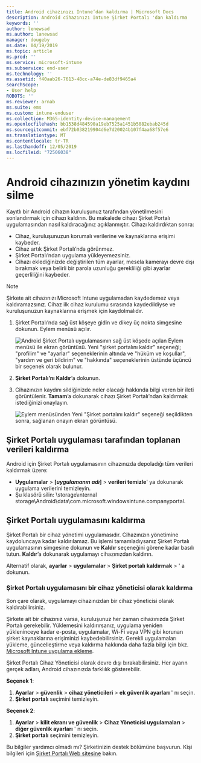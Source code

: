 ```yaml
---
title: Android cihazınızı Intune’dan kaldırma | Microsoft Docs
description: Android cihazınızı Intune Şirket Portalı 'dan kaldırma
keywords: ''
author: lenewsad
ms.author: lanewsad
manager: dougeby
ms.date: 04/19/2019
ms.topic: article
ms.prod: ''
ms.service: microsoft-intune
ms.subservice: end-user
ms.technology: ''
ms.assetid: f40aab26-7613-48cc-a74e-de83df9465a4
searchScope:
- User help
ROBOTS: ''
ms.reviewer: arnab
ms.suite: ems
ms.custom: intune-enduser
ms.collection: M365-identity-device-management
ms.openlocfilehash: bb1538d484590a19eb7525a1451b5082ebab245d
ms.sourcegitcommit: ebf72b038219904d6e7d20024b107f4aa68f57e6
ms.translationtype: MT
ms.contentlocale: tr-TR
ms.lasthandoff: 12/05/2019
ms.locfileid: "72506038"
---
```

# <a name="unenroll-your-android-device-from-management"></a>Android cihazınızın yönetim kaydını silme  

Kayıtlı bir Android cihazın kuruluşunuz tarafından yönetilmesini sonlandırmak için cihazı kaldırın. Bu makalede cihazı Şirket Portalı uygulamasından nasıl kaldıracağınız açıklanmıştır. Cihazı kaldırdıktan sonra:  

* Cihaz, kuruluşunuzun korumalı verilerine ve kaynaklarına erişimi kaybeder.
* Cihaz artık Şirket Portalı’nda görünmez.
* Şirket Portalı’ndan uygulama yükleyemezsiniz.
* Cihazı eklediğinizde değiştirilen tüm ayarlar, mesela kamerayı devre dışı bırakmak veya belirli bir parola uzunluğu gerekliliği gibi ayarlar geçerliliğini kaybeder.  

> [!NOTE]
> Şirkete ait cihazınızı Microsoft Intune uygulamadan kaydedemez veya kaldıramazsınız. Cihaz ilk cihaz kurulumu sırasında kaydedildiyse ve kuruluşunuzun kaynaklarına erişmek için kaydolmalıdır.  

1. Şirket Portalı’nda sağ üst köşeye gidin ve dikey üç nokta simgesine dokunun. Eylem menüsü açılır.

   ![Android Şirket Portalı uygulamasının sağ üst köşede açılan Eylem menüsü ile ekran görüntüsü. Yeni "şirket portalını kaldır" seçeneği; "profilim" ve "ayarlar" seçeneklerinin altında ve "hüküm ve koşullar", "yardım ve geri bildirim" ve "hakkında" seçeneklerinin üstünde üçüncü bir seçenek olarak bulunur.](./media/android_remove_cp_menu_action_after_1705.png)

2. **Şirket Portalı’nı Kaldır**’a dokunun.  

3. Cihazınızın kaydını sildiğinizde neler olacağı hakkında bilgi veren bir ileti görüntülenir. **Tamam**’a dokunarak cihazı Şirket Portalı’ndan kaldırmak istediğinizi onaylayın.

   ![Eylem menüsünden Yeni "Şirket portalını kaldır" seçeneği seçildikten sonra, sağlanan onayın ekran görüntüsü.](./media/android_remove_cp_menu_confirmation_after_1705.png)

## <a name="remove-data-collected-by-the-company-portal-app"></a>Şirket Portalı uygulaması tarafından toplanan verileri kaldırma  

Android için Şirket Portalı uygulamasının cihazınızda depoladığı tüm verileri kaldırmak üzere:

- **Uygulamalar** > **[*uygulamanın adı*]**  > **verileri temizle**' ya dokunarak uygulama verilerini temizleyin.
- Şu klasörü silin: \storage\ınternal storage\Android\data\com.microsoft.windowsintune.companyportal.

## <a name="uninstall-the-company-portal-app"></a>Şirket Portalı uygulamasını kaldırma

Şirket Portalı bir cihaz yönetimi uygulamasıdır. Cihazınızın yönetimine kaydoluncaya kadar kaldırılamaz. Bu işlemi tamamladıysanız Şirket Portalı uygulamasının simgesine dokunun ve **Kaldır** seçeneğini görene kadar basılı tutun. **Kaldır**’a dokunarak uygulamayı cihazınızdan kaldırın.  

Alternatif olarak, **ayarlar** > **uygulamalar** > **Şirket portalı** **kaldırmak** > ' a dokunun.  

### <a name="remove-the-company-portal-app-as-a-device-administrator"></a>Şirket Portalı uygulamasını bir cihaz yöneticisi olarak kaldırma

Son çare olarak, uygulamayı cihazınızdan bir cihaz yöneticisi olarak kaldırabilirsiniz.  

Şirkete ait bir cihazınız varsa, kuruluşunuz her zaman cihazınızda Şirket Portalı gerekebilir. Yüklemesini kaldırırsanız, uygulama yeniden yükleninceye kadar e-posta, uygulamalar, Wi-Fi veya VPN gibi korunan şirket kaynaklarına erişiminizi kaybedebilirsiniz. Gerekli uygulamaları yükleme, güncelleştirme veya kaldırma hakkında daha fazla bilgi için bkz. [Microsoft Intune uygulama ekleme](/intune/apps/apps-add#apps-that-are-added-automatically-by-intune).

Şirket Portalı Cihaz Yöneticisi olarak devre dışı bırakabilirsiniz. Her ayarın gerçek adları, Android cihazınızda farklılık gösterebilir.  

**Seçenek 1**:  

1. **Ayarlar** > **güvenlik** > **cihaz yöneticileri** > **ek güvenlik ayarları** ' nı seçin.  
2. **Şirket portalı** seçimini temizleyin.  

**Seçenek 2**:

1. **Ayarlar** > **kilit ekranı ve güvenlik** > **Cihaz Yöneticisi uygulamaları** > **diğer güvenlik ayarları** ' nı seçin.
2. **Şirket portalı** seçimini temizleyin.

Bu bilgiler yardımcı olmadı mı? Şirketinizin destek bölümüne başvurun. Kişi bilgileri için [Şirket Portalı Web sitesine](https://go.microsoft.com/fwlink/?linkid=2010980) bakın.
